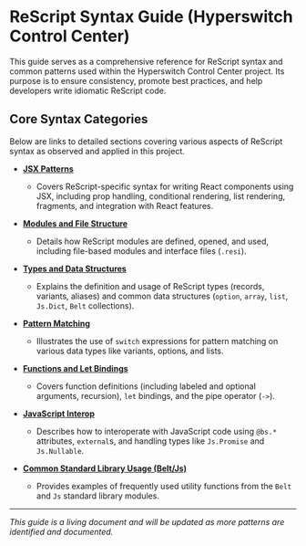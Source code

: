 # ReScript Syntax Guide (Hyperswitch Control Center)

This guide serves as a comprehensive reference for ReScript syntax and common patterns used within the Hyperswitch Control Center project. Its purpose is to ensure consistency, promote best practices, and help developers write idiomatic ReScript code.

## Core Syntax Categories

Below are links to detailed sections covering various aspects of ReScript syntax as observed and applied in this project.

- **[JSX Patterns](./thematic/rescript/syntax/jsxPatterns.md)**

  - Covers ReScript-specific syntax for writing React components using JSX, including prop handling, conditional rendering, list rendering, fragments, and integration with React features.

- **[Modules and File Structure](./thematic/rescript/syntax/modules.md)**

  - Details how ReScript modules are defined, opened, and used, including file-based modules and interface files (`.resi`).

- **[Types and Data Structures](./thematic/rescript/syntax/typesAndDataStructures.md)**

  - Explains the definition and usage of ReScript types (records, variants, aliases) and common data structures (`option`, `array`, `list`, `Js.Dict`, `Belt` collections).

- **[Pattern Matching](./thematic/rescript/syntax/patternMatching.md)**

  - Illustrates the use of `switch` expressions for pattern matching on various data types like variants, options, and lists.

- **[Functions and Let Bindings](./thematic/rescript/syntax/functionsAndBindings.md)**

  - Covers function definitions (including labeled and optional arguments, recursion), `let` bindings, and the pipe operator (`->`).

- **[JavaScript Interop](./thematic/rescript/syntax/jsInterop.md)**

  - Describes how to interoperate with JavaScript code using `@bs.*` attributes, `external`s, and handling types like `Js.Promise` and `Js.Nullable`.

- **[Common Standard Library Usage (Belt/Js)](./thematic/rescript/syntax/commonStdLib.md)**
  - Provides examples of frequently used utility functions from the `Belt` and `Js` standard library modules.

---

_This guide is a living document and will be updated as more patterns are identified and documented._
